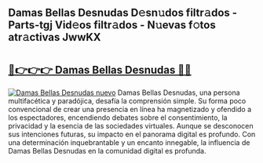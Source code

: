 ## Damas Bellas Desnudas D𝚎sn𝚞dos filtr𝚊dos - Parts-tgj Vid𝚎os filtr𝚊dos - N𝚞evas f𝚘tos atr𝚊ctivas JwwKX

# <h2><a href="http://mbcklu8.tromn.icu/?c=Damas+Bellas+Desnudas">🔗👉👉👉 Damas Bellas Desnudas 🔗🔗</a></h2>

[![Damas Bellas Desnudas nuevo](https://i.imgur.com/pEAQMta.gif)](http://mbcklu8.tromn.icu/?c=Damas+Bellas+Desnudas)
Damas Bellas Desnudas, una persona multifacética y paradójica, desafía la comprensión simple. Su forma poco convencional de crear una presencia en línea ha magnetizado y ofendido a los espectadores, encendiendo debates sobre el consentimiento, la privacidad y la esencia de las sociedades virtuales. Aunque se desconocen sus intenciones futuras, su impacto en el panorama digital es profundo. Con una determinación inquebrantable y un encanto innegable, la influencia de Damas Bellas Desnudas en la comunidad digital es profunda.
